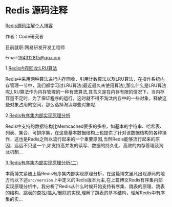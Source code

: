 Redis 源码注释
======================

<a href="http://www.cnblogs.com/WJ5888/category/669887.html" target="_blank">
Redis源码注解个人博客
</a>

作者：Code研究者

目前就职:网易研发开发工程师

Email:194312815@qq.com

1.<a href="http://www.cnblogs.com/WJ5888/p/4371647.html" target="_blank">Redis内存回收:LRU算法</a>

Redis中采用两种算法进行内存回收，引用计数算法以及LRU算法，在操作系统内存管理一节中，我们都学习过LRU算法(最近最久未使用算法),那么什么是LRU算法呢,LRU算法作为内存管理的一种有效算法,其含义是在内存有限的情况下，当内存容量不足时，为了保证程序的运行，这时就不得不淘汰内存中的一些对象，释放这些对象占用的空间，那么选择淘汰哪些对象呢...

2.<a href="http://www.cnblogs.com/WJ5888/p/4516782.html" target="_blank">Redis有序集内部实现原理分析</a>

Redis中支持的数据结构比Memcached要多的多啦，如基本的字符串、哈希表、列表、集合、可排序集，在这些基本数据结构上也提供了针对该数据结构的各种操作，这也是Redis之所以流行起来的一个重要原因,当然Redis能够流行起来的原因，远远不只这一个,如支持高并发的读写、数据的持久化、高效的内存管理及淘汰机制...


3.<a href="http://www.cnblogs.com/WJ5888/p/4516782.html" target="_blank">Redis有序集内部实现原理分析(二)</a>

本篇博文紧随上篇Redis有序集内部实现原理分析，在这篇博文里凡出现源码的地方均以下述`src/version.h`中定义的Redis版本为主,在上篇博文Redis有序集内部实现原理分析中，我分析了Redis从什么时候开始支持有序集、跳表的原理、跳表的结构、跳表的查找/插入/删除的实现,理解了跳表的基本结构，理解Redis中有序集的实...

